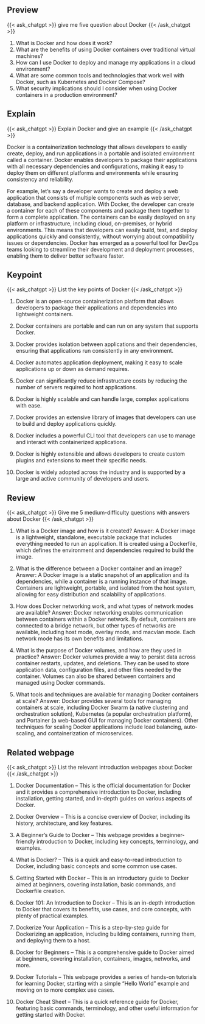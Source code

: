 ## Preview
{{< ask_chatgpt >}}
give me five question about Docker
{{< /ask_chatgpt >}}



1. What is Docker and how does it work?
2. What are the benefits of using Docker containers over traditional virtual machines?
3. How can I use Docker to deploy and manage my applications in a cloud environment?
4. What are some common tools and technologies that work well with Docker, such as Kubernetes and Docker Compose?
5. What security implications should I consider when using Docker containers in a production environment?   

## Explain
{{< ask_chatgpt >}}
Explain Docker and give an example
{{< /ask_chatgpt >}}



Docker is a containerization technology that allows developers to easily create, deploy, and run applications in a portable and isolated environment called a container. Docker enables developers to package their applications with all necessary dependencies and configurations, making it easy to deploy them on different platforms and environments while ensuring consistency and reliability.

For example, let’s say a developer wants to create and deploy a web application that consists of multiple components such as web server, database, and backend application. With Docker, the developer can create a container for each of these components and package them together to form a complete application. The containers can be easily deployed on any platform or infrastructure, including cloud, on-premises, or hybrid environments. This means that developers can easily build, test, and deploy applications quickly and consistently, without worrying about compatibility issues or dependencies. Docker has emerged as a powerful tool for DevOps teams looking to streamline their development and deployment processes, enabling them to deliver better software faster.   

## Keypoint
{{< ask_chatgpt >}}
List the key points of Docker
{{< /ask_chatgpt >}}



1. Docker is an open-source containerization platform that allows developers to package their applications and dependencies into lightweight containers.

2. Docker containers are portable and can run on any system that supports Docker.

3. Docker provides isolation between applications and their dependencies, ensuring that applications run consistently in any environment.

4. Docker automates application deployment, making it easy to scale applications up or down as demand requires.

5. Docker can significantly reduce infrastructure costs by reducing the number of servers required to host applications.

6. Docker is highly scalable and can handle large, complex applications with ease.

7. Docker provides an extensive library of images that developers can use to build and deploy applications quickly.

8. Docker includes a powerful CLI tool that developers can use to manage and interact with containerized applications.

9. Docker is highly extensible and allows developers to create custom plugins and extensions to meet their specific needs.

10. Docker is widely adopted across the industry and is supported by a large and active community of developers and users.   

## Review
{{< ask_chatgpt >}}
Give me 5 medium-difficulty questions with answers about Docker
{{< /ask_chatgpt >}}



1. What is a Docker image and how is it created? 
Answer: A Docker image is a lightweight, standalone, executable package that includes everything needed to run an application. It is created using a Dockerfile, which defines the environment and dependencies required to build the image. 

2. What is the difference between a Docker container and an image? 
Answer: A Docker image is a static snapshot of an application and its dependencies, while a container is a running instance of that image. Containers are lightweight, portable, and isolated from the host system, allowing for easy distribution and scalability of applications. 

3. How does Docker networking work, and what types of network modes are available? 
Answer: Docker networking enables communication between containers within a Docker network. By default, containers are connected to a bridge network, but other types of networks are available, including host mode, overlay mode, and macvlan mode. Each network mode has its own benefits and limitations. 

4. What is the purpose of Docker volumes, and how are they used in practice? 
Answer: Docker volumes provide a way to persist data across container restarts, updates, and deletions. They can be used to store application data, configuration files, and other files needed by the container. Volumes can also be shared between containers and managed using Docker commands. 

5. What tools and techniques are available for managing Docker containers at scale? 
Answer: Docker provides several tools for managing containers at scale, including Docker Swarm (a native clustering and orchestration solution), Kubernetes (a popular orchestration platform), and Portainer (a web-based GUI for managing Docker containers). Other techniques for scaling Docker applications include load balancing, auto-scaling, and containerization of microservices.   

## Related webpage
{{< ask_chatgpt >}}
List the relevant introduction webpages about Docker
{{< /ask_chatgpt >}}



1. Docker Documentation – This is the official documentation for Docker and it provides a comprehensive introduction to Docker, including installation, getting started, and in-depth guides on various aspects of Docker.

2. Docker Overview – This is a concise overview of Docker, including its history, architecture, and key features.

3. A Beginner’s Guide to Docker – This webpage provides a beginner-friendly introduction to Docker, including key concepts, terminology, and examples.

4. What is Docker? – This is a quick and easy-to-read introduction to Docker, including basic concepts and some common use cases.

5. Getting Started with Docker – This is an introductory guide to Docker aimed at beginners, covering installation, basic commands, and Dockerfile creation.

6. Docker 101: An Introduction to Docker – This is an in-depth introduction to Docker that covers its benefits, use cases, and core concepts, with plenty of practical examples.

7. Dockerize Your Application – This is a step-by-step guide for Dockerizing an application, including building containers, running them, and deploying them to a host.

8. Docker for Beginners – This is a comprehensive guide to Docker aimed at beginners, covering installation, containers, images, networks, and more.

9. Docker Tutorials – This webpage provides a series of hands-on tutorials for learning Docker, starting with a simple “Hello World” example and moving on to more complex use cases.

10. Docker Cheat Sheet – This is a quick reference guide for Docker, featuring basic commands, terminology, and other useful information for getting started with Docker.   

